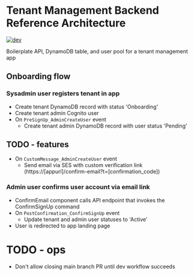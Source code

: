 # Tenant Management Backend Reference Architecture

[![dev](https://github.com/shobogonzo/tenant-management/actions/workflows/dev.yml/badge.svg)](https://github.com/shobogonzo/tenant-management/actions/workflows/dev.yml)

Boilerplate API, DynamoDB table, and user pool for a tenant management app

## Onboarding flow

### Sysadmin user registers tenant in app

- Create tenant DynamoDB record with status 'Onboarding'
- Create tenant admin Cognito user
- On `PreSignUp_AdminCreateUser` event
  - Create tenant admin DynamoDB record with user status 'Pending'

## TODO - features

- On `CustomMessage_AdminCreateUser` event
  - Send email via SES with custom verification link (https://[appurl]/confirm-email?t=[confirmation_code])

### Admin user confirms user account via email link

- ConfirmEmail component calls API endpoint that invokes the ConfirmSignUp command
- On `PostConfirmation_ConfirmSignUp` event
  - Update tenant and admin user statuses to 'Active'
- User is redirected to app landing page

# TODO - ops

- Don't allow closing main branch PR until dev workflow succeeds
